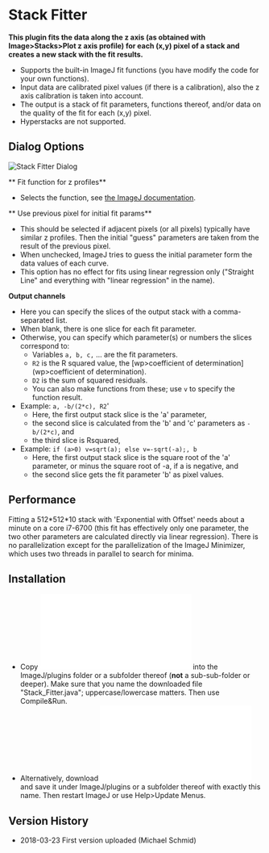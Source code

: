 # Stack Fitter

**This plugin fits the data along the z axis (as obtained with
Image\>Stacks\>Plot z axis profile) for each (x,y) pixel of a stack and
creates a new stack with the fit results.**

-   Supports the built-in ImageJ fit functions (you have modify the code
    for your own functions).
-   Input data are calibrated pixel values (if there is a calibration),
    also the z axis calibration is taken into account.
-   The output is a stack of fit parameters, functions thereof, and/or
    data on the quality of the fit for each (x,y) pixel.
-   Hyperstacks are not supported.

## Dialog Options

![Stack Fitter
Dialog](/plugin/stack/stack_fitter/stack_fitter_screenshot.png)

\*\* Fit function for z profiles\*\*

-   Selects the function, see [the ImageJ
    documentation](https://imagej.nih.gov/ij/docs/guide/146-30.html#tab:CurveFitterFunctions).

\*\* Use previous pixel for initial fit params\*\*

-   This should be selected if adjacent pixels (or all pixels) typically
    have similar z profiles. Then the initial \"guess\" parameters are
    taken from the result of the previous pixel.
-   When unchecked, ImageJ tries to guess the initial parameter form the
    data values of each curve.
-   This option has no effect for fits using linear regression only
    (\"Straight Line\" and everything with \"linear regression\" in the
    name).

**Output channels**

-   Here you can specify the slices of the output stack with a
    comma-separated list.
-   When blank, there is one slice for each fit parameter.
-   Otherwise, you can specify which parameter(s) or numbers the slices
    correspond to:
    -   Variables `a, b, c,` \... are the fit parameters.
    -   `R2` is the R squared value, the
        [wp&gt;coefficient of determination](wp&gt;coefficient of determination).
    -   `D2` is the sum of squared residuals.
    -   You can also make functions from these; use `v` to specify the
        function result.
-   Example: `a, -b/(2*c), R2`\'
    -   Here, the first output stack slice is the \'a\' parameter,
    -   the second slice is calculated from the \'b\' and \'c\'
        parameters as `-b/(2*c)`, and
    -   the third slice is Rsquared,
-   Example: `if (a>0) v=sqrt(a); else v=-sqrt(-a);, b`
    -   Here, the first output stack slice is the square root of the
        \'a\' parameter, or minus the square root of -a, if a is
        negative, and
    -   the second slice gets the fit parameter \'b\' as pixel values.

## Performance

Fitting a 512\*512\*10 stack with \'Exponential with Offset\' needs
about a minute on a core i7-6700 (this fit has effectively only one
parameter, the two other parameters are calculated directly via linear
regression). There is no parallelization except for the parallelization
of the ImageJ Minimizer, which uses two threads in parallel to search
for minima.

## Installation

-   Copy
    ![Stack_Fitter.java](/plugin/stack/stack_fitter/stack_fitter.java)
    into the ImageJ/plugins folder or a subfolder thereof (**not** a
    sub-sub-folder or deeper). Make sure that you name the downloaded
    file "Stack_Fitter.java"; uppercase/lowercase matters. Then use
    Compile&Run.
-   Alternatively, download
    ![Stack_Fitter.class](/plugin/stack/stack_fitter/stack_fitter.class)
    and save it under ImageJ/plugins or a subfolder thereof with exactly
    this name. Then restart ImageJ or use Help\>Update Menus.

## Version History

-   2018-03-23 First version uploaded (Michael Schmid)
